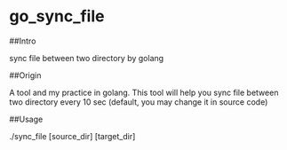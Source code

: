 go_sync_file
============

##Intro

sync file between two directory by golang

##Origin

A tool and my practice in golang. This tool will help you sync file between two directory every 10 sec (default, you may change it in source code)

##Usage

./sync_file [source_dir] [target_dir]
